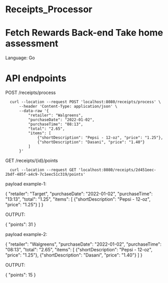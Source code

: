 # Receipts_Processor

# Fetch Rewards Back-end Take home assessment

Language: Go

# API endpoints

  POST /receipts/process
  
      curl --location --request POST 'localhost:8080/receipts/process' \
          --header 'Content-Type: application/json' \
          --data-raw '{
              "retailer": "Walgreens",
              "purchaseDate": "2022-01-02",
              "purchaseTime": "08:13",
              "total": "2.65",
              "items": [
                  {"shortDescription": "Pepsi - 12-oz", "price": "1.25"},
                  {"shortDescription": "Dasani", "price": "1.40"}
              ]
          }'
 
  
  GET /receipts/{id}/points  
  
      curl --location --request GET 'localhost:8080/receipts/2d451eec-2bdf-485f-a4c9-7c1eec51c319/points'
  
  payload example-1:
  
{
    "retailer": "Target",
    "purchaseDate": "2022-01-02",
    "purchaseTime": "13:13",
    "total": "1.25",
    "items": [
        {"shortDescription": "Pepsi - 12-oz", "price": "1.25"}
    ]
}
  
OUTPUT:  

{
    "points": 31
}

payload example-2:

{
    "retailer": "Walgreens",
    "purchaseDate": "2022-01-02",
    "purchaseTime": "08:13",
    "total": "2.65",
    "items": [
        {"shortDescription": "Pepsi - 12-oz", "price": "1.25"},
        {"shortDescription": "Dasani", "price": "1.40"}
    ]
}

OUTPUT:

{
    "points": 15
}


